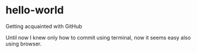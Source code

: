 # hello-world
Getting acquainted with GitHub

Until now I knew only how to commit using terminal, now it seems easy also using browser. 
